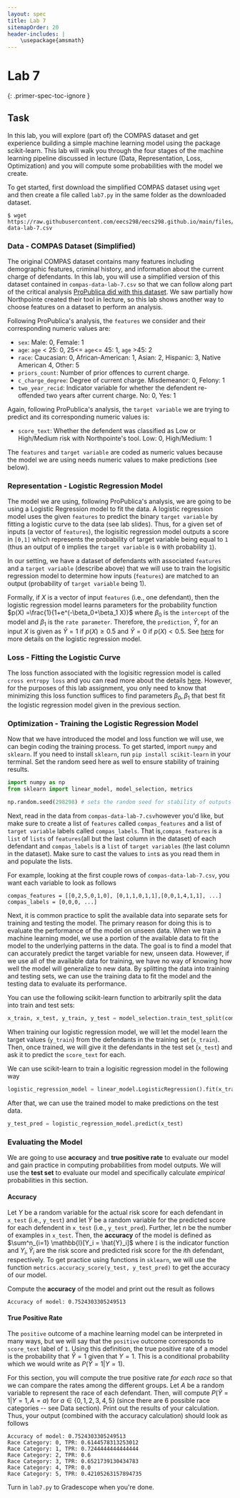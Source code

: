 ```yaml
---
layout: spec
title: Lab 7
sitemapOrder: 20
header-includes: |
    \usepackage{amsmath}
---
```


Lab 7
==========================
{: .primer-spec-toc-ignore }


## Task
In this lab, you will explore (part of) the COMPAS dataset and get experience building a simple machine learning model using the package scikit-learn. This lab will walk you through the four stages of the machine learning pipeline discussed in lecture (Data, Representation, Loss, Optimization) and you will compute some probabilities with the model we create.

To get started, first download the simplified COMPAS dataset using `wget` and then create a file called `lab7.py` in the same folder as the downloaded dataset.
```terminal
$ wget https://raw.githubusercontent.com/eecs298/eecs298.github.io/main/files/compas-data-lab-7.csv
```
### Data - COMPAS Dataset (Simplified)
The original COMPAS dataset contains many features including demographic features, criminal history, and information about the current charge of defendants. In this lab, you will use a simplified version of this dataset contained in `compas-data-lab-7.csv` so that we can follow along part of the critical analysis [ProPublica did with this dataset](https://www.propublica.org/article/machine-bias-risk-assessments-in-criminal-sentencing). We saw partially how Northpointe created their tool in lecture, so this lab shows another way to choose features on a dataset to perform an analysis. 

Following ProPublica's analysis, the `features` we consider and their corresponding numeric values are: 
* `sex`: Male: 0, Female: 1
* `age`: `age` < 25: 0, 25<= `age`<= 45: 1, `age` >45: 2 
* `race`: Caucasian: 0, African-American: 1, Asian: 2, Hispanic: 3, Native American 4, Other: 5
* `priors_count`: Number of prior offences to current charge. 
* `c_charge_degree`: Degree of current charge. Misdemeanor: 0, Felony: 1
* `two_year_recid`: Indicator variable for whether the defendent re-offended two years after current charge. No: 0, Yes: 1

Again, following ProPublica's analysis, the `target variable` we are trying to predict and its corresponding numeric values is:
* `score_text`: Whether the defendent was classified as Low or High/Medium risk with Northpointe's tool. Low: 0, High/Medium: 1

The `features` and `target variable` are coded as numeric values because the model we are using needs numeric values to make predictions (see below).

### Representation - Logistic Regression Model
The model we are using, following ProPublica's analysis, we are going to be using a Logistic Regression model to fit the data. A logistic regression model uses the given `features` to predict the binary `target variable` by fitting a logistic curve to the data (see lab slides). Thus, for a given set of inputs (a vector of `features`), the logisitic regression model outputs a score in `[0,1]` which represents the probability of target variable being equal to `1` (thus an output of `0` implies the `target variable` is `0` with probability `1`).

In our setting, we have a dataset of defendants with associated `features` and a `target variable` (describe above) that we will use to train the logisitic regression model to determine how inputs (`features`) are matched to an output (probability of `target variable` being 1).

Formally, if $X$ is a vector of input `features` (i.e., one defendant), then the logistic regression model learns parameters for the probability function $`p(X) =\frac{1}{1+e^(-\beta_0+\beta_1 X)}`$ where $`\beta_0`$ is the `intercept` of the model and $`\beta_1`$ is the `rate parameter`. Therefore, the `prediction`, $`\hat{Y}`$, for an input $`X`$ is given as $`\hat{Y} =  1`$ if $`p(X) \ge 0.5`$ and $`\hat{Y} =0`$ if $`p(X) <0.5`$. See [here](https://en.wikipedia.org/wiki/Logistic_regression) for more details on the logistic regression model. 

### Loss - Fitting the Logistic Curve
The loss function associated with the logisitic regression model is called `cross entropy loss` and you can read more about the details [here](https://scikit-learn.org/stable/modules/linear_model.html#logistic-regression). However, for the purposes of this lab assignment, you only need to know that minimizing this loss function suffices to find parameters $\beta_0, \beta_1$ that best fit the logistic regression model given in the previous section.

### Optimization - Training the Logistic Regression Model
Now that we have introduced the model and loss function we will use, we can begin coding the training process. To get started, import `numpy` and `sklearn`. If you need to install `sklearn`, run `pip install scikit-learn` in your terminal. Set the random seed here as well to ensure stability of training results.
```python
import numpy as np
from sklearn import linear_model, model_selection, metrics

np.random.seed(298298) # sets the random seed for stability of outputs
```

Next, read in the data from `compas-data-lab-7.csv`however you'd like, but make sure to create a list of `features` called `compas_features` and a list of `target variable` labels called `compas_labels`. That is,`compas_features` is a `list` of `lists` of `features`(all but the last column in the dataset) of each defendant  and `compas_labels` is a `list` of `target variables` (the last column in the dataset). Make sure to cast the values to `int`s as you read them in and populate the lists.

For example, looking at the first couple rows of `compas-data-lab-7.csv`, you want each variable to look as follows
```console
compas_features = [[0,2,5,0,1,0], [0,1,1,0,1,1],[0,0,1,4,1,1], ...]
compas_labels = [0,0,0, ...]
```

Next, it is common practice to split the available data into separate sets for training and testing the model. The primary reason for doing this is to evaluate the performance of the model on unseen data. When we train a machine learning model, we use a portion of the available data to fit the model to the underlying patterns in the data. The goal is to find a model that can accurately predict the target variable for new, unseen data. However, if we use all of the available data for training, we have no way of knowing how well the model will generalize to new data. By splitting the data into training and testing sets, we can use the training data to fit the model and the testing data to evaluate its performance.

You can use the following scikit-learn function to arbitrarily split the data into train and test sets:
```python
x_train, x_test, y_train, y_test = model_selection.train_test_split(compas_features, compas_labels)
```

When training our logistic regression model, we will let the model learn the target values (`y_train`) from the defendants in the training set (`x_train`). Then, once trained, we will give it the defendants in the test set (`x_test`) and ask it to predict the `score_text` for each.

We can use scikit-learn to train a logisitic regression model in the following way 
```python
logistic_regression_model = linear_model.LogisticRegression().fit(x_train, y_train)
```

After that, we can use the trained model to make predictions on the test data.
```python
y_test_pred = logistic_regression_model.predict(x_test)
```

### Evaluating the Model
We are going to use **accuracy** and **true positive rate** to evaluate our model and gain practice in computing probabilities from model outputs. We will use the **test set** to evaluate our model and specifically calculate *empirical* probabilities in this section.

#### Accuracy
Let $Y$ be a random variable for the actual risk score for each defendant in `x_test` (i.e., `y_test`) and let $\hat{Y}$ be a random variable for the predicted score for each defendent in `x_test` (i.e., `y_test_pred`). Further, let $n$ be the number of examples in `x_test`. Then, the **accuracy** of the model is defined as $\sum^n_{i=1} \mathbb{I}[Y_i = \hat{Y}_i]$ where $\mathbb{I}$ is the indicator function and $Y_i, \hat{Y}_i$ are the risk score and predicted risk score for the $i$th defendant, respectively. To get practice using functions in `sklearn`, we will use the function `metrics.accuracy_score(y_test, y_test_pred)` to get the accuracy of our model.

Compute the **accuracy** of the model and print out the result as follows
```console
Accuracy of model: 0.7524303305249513
```

#### True Positive Rate
The `positive` outcome of a machine learning model can be interpreted in many ways, but we will say that the `positive` outcome corresponds to `score_text` label of `1`. Using this definition, the true positive rate of a model is the probability that $\hat{Y}=1$ given that $Y = 1$. This is a conditional probability which we would write as $P(\hat{Y} = 1 | Y=1)$. 

For this section, you will compute the true positive rate *for each race* so that we can compare the rates among the different groups. Let $A$ be a random variable to represent the race of each defendant. Then, will compute $P(\hat{Y} = 1 | Y=1, A=a)$ for $a \in \{0,1,2,3,4,5\}$ (since there are 6 possible race categories -- see Data section). Print out the results of your calculation. Thus, your output (combined with the accuracy calculation) should look as follows
```console
Accuracy of model: 0.7524303305249513
Race Category: 0, TPR: 0.6144578313253012
Race Category: 1, TPR: 0.7244444444444444
Race Category: 2, TPR: 0.6
Race Category: 3, TPR: 0.6521739130434783
Race Category: 4, TPR: 0.0
Race Category: 5, TPR: 0.42105263157894735
```

Turn in `lab7.py` to Gradescope when you're done.



